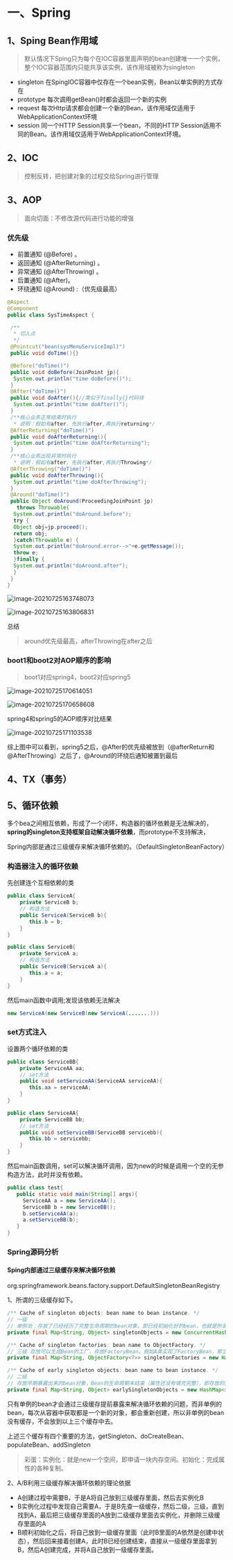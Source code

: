 # 一、Spring

## 1、Sping Bean作用域

> 默认情况下Sping只为每个在IOC容器里面声明的bean创建唯一一个实例，整个IOC容器范围内只能共享该实例，该作用域被称为singleton

- singleton 在SpingIOC容器中仅存在一个bean实例，Bean以单实例的方式存在
- prototype 每次调用getBean()时都会返回一个新的实例
- request 每次Http请求都会创建一个新的Bean，该作用域仅适用于WebApplicationContext环境
- session 同一个HTTP Session共享一个bean，不同的HTTP Session适用不同的Bean。该作用域仅适用于WebApplicationContext环境。

## 2、IOC 

> 控制反转，把创建对象的过程交给Spring进行管理









## 3、AOP

> 面向切面：不修改源代码进行功能的增强

### 优先级

- 前置通知 (@Before) 。
- 返回通知 (@AfterReturning) 。
- 异常通知 (@AfterThrowing) 。
- 后置通知 (@After)。
- 环绕通知 (@Around) :（优先级最高）

```java
@Aspect
@Component
public class SysTimeAspect {

 /**
  * 切入点
  */
 @Pointcut("bean(sysMenuServiceImpl)")
 public void doTime(){}

 @Before("doTime()")
 public void doBefore(JoinPoint jp){
  System.out.println("time doBefore()");
 }
 @After("doTime()")
 public void doAfter(){//类似于finally{}代码块
  System.out.println("time doAfter()");
 }
 /**核心业务正常结束时执行
  * 说明：假如有after，先执行after,再执行returning*/
 @AfterReturning("doTime()")
 public void doAfterReturning(){
  System.out.println("time doAfterReturning");
 }
 /**核心业务出现异常时执行
  * 说明：假如有after，先执行after,再执行Throwing*/
 @AfterThrowing("doTime()")
 public void doAfterThrowing(){
  System.out.println("time doAfterThrowing");
 }
 @Around("doTime()")
 public Object doAround(ProceedingJoinPoint jp)
   throws Throwable{
  System.out.println("doAround.before");
  try {
  Object obj=jp.proceed();
  return obj;
  }catch(Throwable e) {
  System.out.println("doAround.error-->"+e.getMessage());
  throw e;
  }finally {
  System.out.println("doAround.after");
  }
 }
}
```

![image-20210725163748073](file:///Users/superking/Documents/project/examination/examination.assets/image-20210725163748073.png?lastModify=1627179382)



![image-20210725163806831](file:///Users/superking/Documents/project/examination/examination.assets/image-20210725163806831.png?lastModify=1627179382)





总结

> around优先级最高，afterThrowing在after之后

### boot1和boot2对AOP顺序的影响

> boot1对应spring4，boot2对应spring5

![image-20210725170614051](file:///Users/superking/Documents/project/examination/examination.assets/image-20210725170614051.png?lastModify=1627179382)

![image-20210725170658608](file:///Users/superking/Documents/project/examination/examination.assets/image-20210725170658608.png?lastModify=1627179382)

spring4和spring5的AOP顺序对比结果

![image-20210725171103538](file:///Users/superking/Documents/project/examination/examination.assets/image-20210725171103538.png?lastModify=1627179382)

综上图中可以看到，spring5之后，@After的优先级被放到（@afterReturn和@AfterThrowing）之后了，@Around的环绕后通知被置到最后



## 4、TX（事务）





## 5、循环依赖

多个bea之间相互依赖，形成了一个闭环，构造器的循环依赖是无法解决的，**spring的singleton支持框架自动解决循环依赖**，而prototype不支持解决，

Spring内部是通过三级缓存来解决循环依赖的。（DefaultSingletonBeanFactory）

### 构造器注入的循环依赖

先创建连个互相依赖的类

```java
public class ServiceA{
    private ServiceB b;
    // 构造方法
    public ServiceA(ServiceB b){
       this.b = b;
    }
}

public class ServiceB{
    private ServiceA a;
    // 构造方法
    public ServiceB(ServiceA a){
       this.a = a;
    }
}
```

然后main函数中调用;发现该依赖无法解决

```java
new ServiceA(new ServiceB(new ServiceA(.......)))
```

### set方式注入

设置两个循环依赖的类

```java
public class ServiceBB{
    private ServiceAA aa;
    // set方法
    public void setServiceAA(ServiceAA serviceAA){
       this.aa = serviceAA;
    }
}

public class ServiceAA{
    private ServiceBB bb;
    // set方法
    public void setServiceBB(ServiceBB servicebb){
       this.bb = servicebb;
    }
}
```

然后main函数调用，set可以解决循环调用，因为new的时候是调用一个空的无参构造方法，此时并没有依赖。

```java
public class test{
   public static void main(String[] args){
     ServiceAA a = new ServiceAA();
     ServiceBB b = new ServiceBB();
     b.setServiceAA(a);
     a.setServiceBB(b);
   }
}
```

### Spring源码分析

#### Sping内部通过三级缓存来解决循环依赖

org.springframework.beans.factory.support.DefaultSingletonBeanRegistry

1、所谓的三级缓存如下。

```java
/** Cache of singleton objects: bean name to bean instance. */
// 一级
// 单例池：存放了已经经历了完整生命周期的bean对象，即已经初始化好的bean，也就是所谓的单例池
private final Map<String, Object> singletonObjects = new ConcurrentHashMap<>(256);

/** Cache of singleton factories: bean name to ObjectFactory. */
// 三级 存放可以生成Bean的工厂，存放FactoryBean。假如A类实现了FactoryBean，那么依赖注入的时候不是A类，而是A类产生的Bean
private final Map<String, ObjectFactory<?>> singletonFactories = new HashMap<>(16);

/** Cache of early singleton objects: bean name to bean instance. */
// 二级
// 存放早期暴露出来的bean对象，Bean的生命周期未结束（属性还没有填充完整），即存放的是实例化了，但是未初始化的bean
private final Map<String, Object> earlySingletonObjects = new HashMap<>(16);
```

只有单例的bean才会通过三级缓存提前暴露来解决循环依赖的问题，而非单例的bean，每次从容器中获取都是一个新的对象，都会重新创建，所以非单例的bean没有缓存，不会放到以上三个缓存中去。

上述三个缓存有四个重要的方法，getSingleton、doCreateBean、populateBean、addSingleton

> 彩蛋：实例化：就是new一个空间，即申请一块内存空间。初始化：完成属性的各种复制。



2、A/B利用三级缓存解决循环依赖的理论依据

- A创建过程中需要B，于是A将自己放到三级缓存里面，然后去实例化B
- B实例化过程中发现自己需要A，于是B先查一级缓存，然后二级，三级，直到找到A，最后把三级缓存里面的A放到二级缓存里面去实例化，并删除三级缓存里面的A
- B顺利初始化之后，将自己放到一级缓存里面（此时B里面的A依然是创建中状态），然后回来接着创建A，此时B已经创建结束，直接从一级缓存里面拿到B，然后A创建完成，并将A自己放到一级缓存里面。

